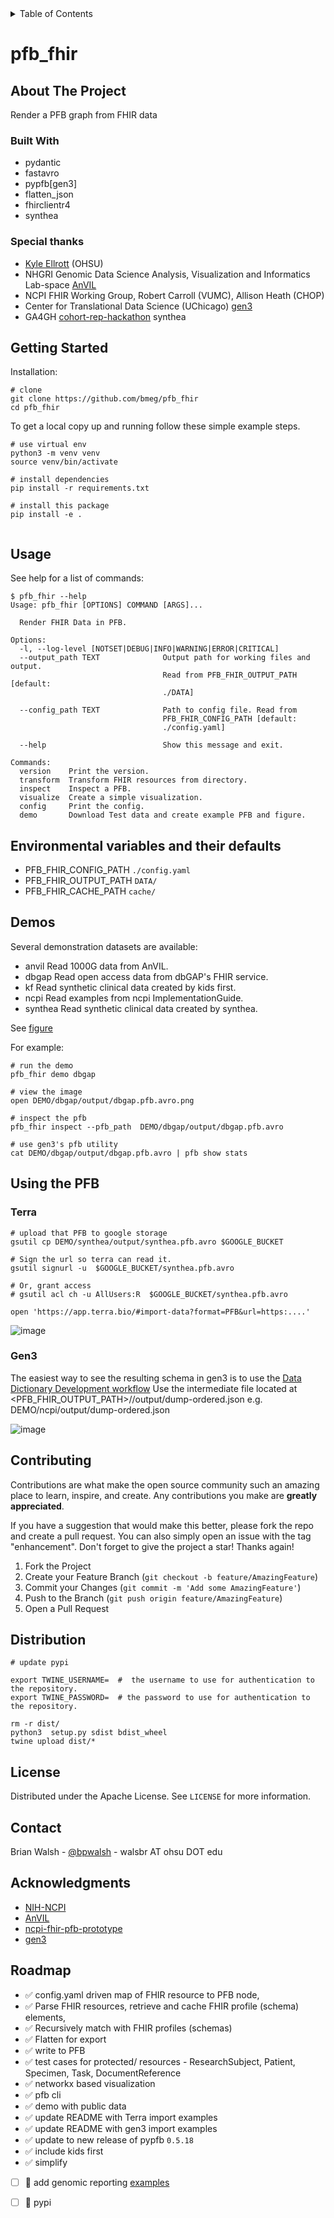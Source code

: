 

<!-- TABLE OF CONTENTS -->
<details>
  <summary>Table of Contents</summary>
  <ol>
    <li>
      <a href="#about-the-project">About The Project</a>
      <ul>
        <li><a href="#built-with">Built With</a></li>
      </ul>
    </li>
    <li>
      <a href="#getting-started">Getting Started</a>
      <ul>
        <li><a href="#prerequisites">Prerequisites</a></li>
        <li><a href="#installation">Installation</a></li>
      </ul>
    </li>
    <li><a href="#usage">Usage</a></li>
    <li><a href="#roadmap">Roadmap</a></li>
    <li><a href="#contributing">Contributing</a></li>
    <li><a href="#license">License</a></li>
    <li><a href="#contact">Contact</a></li>
    <li><a href="#acknowledgments">Acknowledgments</a></li>
  </ol>
</details>


# pfb_fhir

## About The Project

Render a PFB graph from FHIR data

### Built With

* pydantic
* fastavro
* pypfb[gen3]
* flatten_json
* fhirclientr4
* synthea

### Special thanks
* [Kyle Ellrott](ellrottlab.org) (OHSU) 
* NHGRI Genomic Data Science Analysis, Visualization and Informatics Lab-space [AnVIL](https://anvilproject.org/)
* NCPI FHIR Working Group, Robert Carroll (VUMC), Allison Heath (CHOP) 
* Center for Translational Data Science (UChicago) [gen3](https://gen3.org/)
* GA4GH [cohort-rep-hackathon](https://github.com/ga4gh/cohort-rep-hackathon) synthea

## Getting Started

Installation:

```commandline
# clone 
git clone https://github.com/bmeg/pfb_fhir
cd pfb_fhir

```


To get a local copy up and running follow these simple example steps.

```commandline
# use virtual env
python3 -m venv venv
source venv/bin/activate

# install dependencies  
pip install -r requirements.txt

# install this package
pip install -e .


```
## Usage

See help for a list of commands:

```commandline
$ pfb_fhir --help
Usage: pfb_fhir [OPTIONS] COMMAND [ARGS]...

  Render FHIR Data in PFB.

Options:
  -l, --log-level [NOTSET|DEBUG|INFO|WARNING|ERROR|CRITICAL]
  --output_path TEXT              Output path for working files and output.
                                  Read from PFB_FHIR_OUTPUT_PATH [default:
                                  ./DATA]

  --config_path TEXT              Path to config file. Read from
                                  PFB_FHIR_CONFIG_PATH [default:
                                  ./config.yaml]

  --help                          Show this message and exit.

Commands:
  version    Print the version.
  transform  Transform FHIR resources from directory.
  inspect    Inspect a PFB.
  visualize  Create a simple visualization.
  config     Print the config.
  demo       Download Test data and create example PFB and figure.

```

## Environmental variables and their defaults
* PFB_FHIR_CONFIG_PATH `./config.yaml`
* PFB_FHIR_OUTPUT_PATH `DATA/`
* PFB_FHIR_CACHE_PATH `cache/`


## Demos

Several demonstration datasets are available:

*  anvil    Read 1000G data from AnVIL.
*  dbgap    Read open access data from dbGAP's FHIR service.
*  kf       Read synthetic clinical data created by kids first.
*  ncpi     Read examples from ncpi ImplementationGuide.
*  synthea  Read synthetic clinical data created by synthea.

See [figure](docs/pfb_fhir-demos.png)

For example:

```commandline
# run the demo
pfb_fhir demo dbgap

# view the image
open DEMO/dbgap/output/dbgap.pfb.avro.png 

# inspect the pfb
pfb_fhir inspect --pfb_path  DEMO/dbgap/output/dbgap.pfb.avro

# use gen3's pfb utility
cat DEMO/dbgap/output/dbgap.pfb.avro | pfb show stats 

```



## Using the PFB

### Terra
```commandline
# upload that PFB to google storage
gsutil cp DEMO/synthea/output/synthea.pfb.avro $GOOGLE_BUCKET

# Sign the url so terra can read it.
gsutil signurl -u  $GOOGLE_BUCKET/synthea.pfb.avro

# Or, grant access
# gsutil acl ch -u AllUsers:R  $GOOGLE_BUCKET/synthea.pfb.avro

open 'https://app.terra.bio/#import-data?format=PFB&url=https:....'
```

![image](https://user-images.githubusercontent.com/47808/168388141-fd58460d-17de-4992-bc84-9840840397c4.png)


### Gen3

The easiest way to see the resulting schema in gen3 is to use the [Data Dictionary Development workflow](https://github.com/umccr/umccr-dictionary)
Use the intermediate file located at <PFB_FHIR_OUTPUT_PATH>/<name>/output/dump-ordered.json e.g. DEMO/ncpi/output/dump-ordered.json 
 


![image](https://user-images.githubusercontent.com/47808/168810662-3854dcfe-f345-4046-a432-abf823daa2a2.png)


## Contributing

Contributions are what make the open source community such an amazing place to learn, inspire, and create. Any contributions you make are **greatly appreciated**.

If you have a suggestion that would make this better, please fork the repo and create a pull request. You can also simply open an issue with the tag "enhancement".
Don't forget to give the project a star! Thanks again!

1. Fork the Project
2. Create your Feature Branch (`git checkout -b feature/AmazingFeature`)
3. Commit your Changes (`git commit -m 'Add some AmazingFeature'`)
4. Push to the Branch (`git push origin feature/AmazingFeature`)
5. Open a Pull Request

## Distribution

```
# update pypi

export TWINE_USERNAME=  #  the username to use for authentication to the repository.
export TWINE_PASSWORD=  # the password to use for authentication to the repository.

rm -r dist/
python3  setup.py sdist bdist_wheel
twine upload dist/*
```

## License

Distributed under the Apache License. See `LICENSE` for more information.

## Contact

Brian Walsh - [@bpwalsh](https://twitter.com/bpwalsh) - walsbr AT ohsu DOT edu

## Acknowledgments

* [NIH-NCPI](https://github.com/NIH-NCPI/ncpi-fhir-ig)
* [AnVIL](https://anvilproject.org/)
* [ncpi-fhir-pfb-prototype](https://github.com/NimbusInformatics/ncpi-fhir-pfb-prototype)
* [gen3](https://github.com/uc-cdis/pypfb)

## Roadmap

  * ✅  config.yaml driven map of FHIR resource to PFB node, 
  * ✅  Parse FHIR resources, retrieve and cache FHIR profile (schema) elements,
  * ✅   Recursively match with FHIR profiles (schemas)
  * ✅   Flatten for export
  * ✅ write to PFB
  * ✅ test cases for protected/ resources - ResearchSubject, Patient, Specimen, Task, DocumentReference
  * ✅ networkx based visualization
  * ✅ pfb cli
  * ✅ demo with public data
  * ✅ update README with Terra import examples
  * ✅ update README with gen3 import examples
  * ✅ update to new release of pypfb `0.5.18`
  * ✅ include kids first
  * ✅ simplify
  * [ ] 🚧 add genomic reporting [examples](http://hl7.org/fhir/uv/genomics-reporting/artifacts.html#example-example-instances)
  * [ ] 🚧 pypi
  


 

